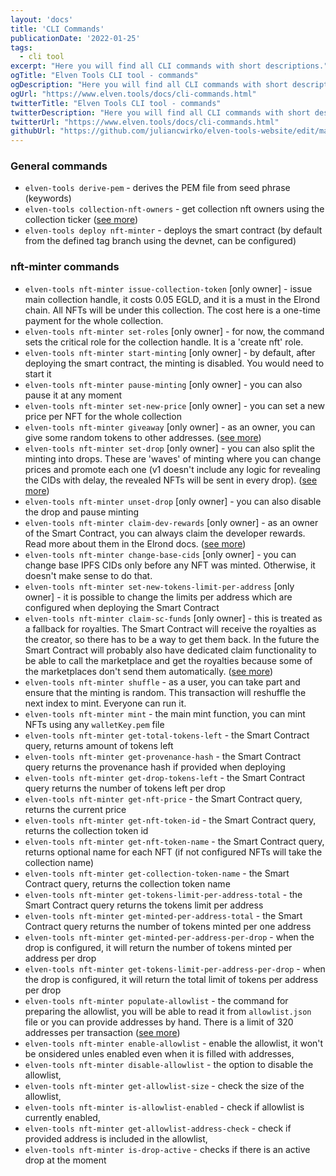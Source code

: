 ```yaml
---
layout: 'docs'
title: 'CLI Commands'
publicationDate: '2022-01-25'
tags:
  - cli tool
excerpt: "Here you will find all CLI commands with short descriptions."
ogTitle: "Elven Tools CLI tool - commands"
ogDescription: "Here you will find all CLI commands with short descriptions."
ogUrl: "https://www.elven.tools/docs/cli-commands.html"
twitterTitle: "Elven Tools CLI tool - commands"
twitterDescription: "Here you will find all CLI commands with short descriptions."
twitterUrl: "https://www.elven.tools/docs/cli-commands.html"
githubUrl: "https://github.com/juliancwirko/elven-tools-website/edit/main/src/docs/cli-commands.md"
---
```


### General commands

- `elven-tools derive-pem` - derives the PEM file from seed phrase (keywords)
- `elven-tools collection-nft-owners` - get collection nft owners using the collection ticker ([see more](/docs/recipes#how-to-get-owners-addresses-using-the-collection-ticker))
- `elven-tools deploy nft-minter` - deploys the smart contract (by default from the defined tag branch using the devnet, can be configured)

### nft-minter commands

- `elven-tools nft-minter issue-collection-token` [only owner] - issue main collection handle, it costs 0.05 EGLD, and it is a must in the Elrond chain. All NFTs will be under this collection. The cost here is a one-time payment for the whole collection.
- `elven-tools nft-minter set-roles` [only owner] - for now, the command sets the critical role for the collection handle. It is a 'create nft' role.
- `elven-tools nft-minter start-minting` [only owner] - by default, after deploying the smart contract, the minting is disabled. You would need to start it
- `elven-tools nft-minter pause-minting` [only owner] - you can also pause it at any moment
- `elven-tools nft-minter set-new-price` [only owner] - you can set a new price per NFT for the whole collection
- `elven-tools nft-minter giveaway` [only owner] - as an owner, you can give some random tokens to other addresses. ([see more](/docs/recipes#how-to-use-the-giveaway))
- `elven-tools nft-minter set-drop` [only owner] - you can also split the minting into drops. These are 'waves' of minting where you can change prices and promote each one (v1 doesn't include any logic for revealing the CIDs with delay, the revealed NFTs will be sent in every drop). ([see more](/docs/recipes#how-to-use-drops))
- `elven-tools nft-minter unset-drop` [only owner] - you can also disable the drop and pause minting
- `elven-tools nft-minter claim-dev-rewards` [only owner] - as an owner of the Smart Contract, you can always claim the developer rewards. Read more about them in the Elrond docs. ([see more](/docs/recipes#how-to-claim-dev-rewards))
- `elven-tools nft-minter change-base-cids` [only owner] - you can change base IPFS CIDs only before any NFT was minted. Otherwise, it doesn't make sense to do that.
- `elven-tools nft-minter set-new-tokens-limit-per-address` [only owner] - it is possible to change the limits per address which are configured when deploying the Smart Contract
- `elven-tools nft-minter claim-sc-funds` [only owner] - this is treated as a fallback for royalties. The Smart Contract will receive the royalties as the creator, so there has to be a way to get them back. In the future the Smart Contract will probably also have dedicated claim functionality to be able to call the marketplace and get the royalties because some of the marketplaces don't send them automatically. ([see more](/docs/recipes#how-to-claim-royalties-and-other-funds))
- `elven-tools nft-minter shuffle` - as a user, you can take part and ensure that the minting is random. This transaction will reshuffle the next index to mint. Everyone can run it.
- `elven-tools nft-minter mint` - the main mint function, you can mint NFTs using any `walletKey.pem` file
- `elven-tools nft-minter get-total-tokens-left` - the Smart Contract query, returns amount of tokens left
- `elven-tools nft-minter get-provenance-hash` - the Smart Contract query returns the provenance hash if provided when deploying
- `elven-tools nft-minter get-drop-tokens-left` - the Smart Contract query returns the number of tokens left per drop
- `elven-tools nft-minter get-nft-price` - the Smart Contract query, returns the current price
- `elven-tools nft-minter get-nft-token-id` - the Smart Contract query, returns the collection token id
- `elven-tools nft-minter get-nft-token-name` - the Smart Contract query, returns optional name for each NFT (if not configured NFTs will take the collection name)
- `elven-tools nft-minter get-collection-token-name` - the Smart Contract query, returns the collection token name
- `elven-tools nft-minter get-tokens-limit-per-address-total` - the Smart Contract query returns the tokens limit per address
- `elven-tools nft-minter get-minted-per-address-total` - the Smart Contract query returns the number of tokens minted per one address
- `elven-tools nft-minter get-minted-per-address-per-drop` - when the drop is configured, it will return the number of tokens minted per address per drop
- `elven-tools nft-minter get-tokens-limit-per-address-per-drop` - when the drop is configured, it will return the total limit of tokens per address per drop
- `elven-tools nft-minter populate-allowlist` - the command for preparing the allowlist, you will be able to read it from `allowlist.json` file or you can provide addresses by hand. There is a limit of 320 addresses per transaction ([see more](/docs/recipes#how-to-use-allowlist))
- `elven-tools nft-minter enable-allowlist` - enable the allowlist, it won't be onsidered unles enabled even when it is filled with addresses,
- `elven-tools nft-minter disable-allowlist` - the option to disable the allowlist,
- `elven-tools nft-minter get-allowlist-size` - check the size of the allowlist,
- `elven-tools nft-minter is-allowlist-enabled` - check if allowlist is currently enabled,
- `elven-tools nft-minter get-allowlist-address-check` - check if provided address is included in the allowlist,
- `elven-tools nft-minter is-drop-active` - checks if there is an active drop at the moment
